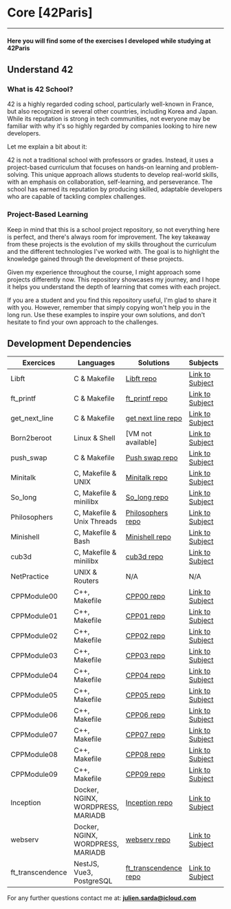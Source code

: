 # Core [42Paris]

---

#### Here you will find some of the exercises I developed while studying at 42Paris

## Understand 42

### What is 42 School?
42 is a highly regarded coding school, particularly well-known in France, but also recognized in several other countries, including Korea and Japan. While its reputation is strong in tech communities, not everyone may be familiar with why it's so highly regarded by companies looking to hire new developers.

Let me explain a bit about it:

42 is not a traditional school with professors or grades. Instead, it uses a project-based curriculum that focuses on hands-on learning and problem-solving. This unique approach allows students to develop real-world skills, with an emphasis on collaboration, self-learning, and perseverance. The school has earned its reputation by producing skilled, adaptable developers who are capable of tackling complex challenges.

### Project-Based Learning
Keep in mind that this is a school project repository, so not everything here is perfect, and there's always room for improvement. The key takeaway from these projects is the evolution of my skills throughout the curriculum and the different technologies I've worked with. The goal is to highlight the knowledge gained through the development of these projects.

Given my experience throughout the course, I might approach some projects differently now. This repository showcases my journey, and I hope it helps you understand the depth of learning that comes with each project.

If you are a student and you find this repository useful, I'm glad to share it with you. However, remember that simply copying won't help you in the long run. Use these examples to inspire your own solutions, and don't hesitate to find your own approach to the challenges.

## Development Dependencies

<table>
  <thead>
    <tr>
      <th>Exercices</th>
      <th>Languages</th>
      <th>Solutions</th>
      <th>Subjects</th>
      <th>Descriptions</th>
    </tr>
  </thead>
  <tbody>
    <tr>
      <td>Libft</td>
      <td>C & Makefile</td>
      <td><a href="Libft">Libft repo</a></td>
      <td><a href="./Libft/Subject.pdf">Link to Subject</a></td>
      <td><a href="./Libft/README.md">See Desciption</a></td>
    </tr>
    <tr>
      <td>ft_printf</td>
      <td>C & Makefile</td>
      <td><a href="ft_printf">ft_printf repo</a></td>
      <td><a href="./ft_printf/Subject.pdf">Link to Subject</a></td>
      <td><a href="./ft_printf/README.md">See Desciption</a></td>
    </tr>
    <tr>
      <td>get_next_line</td>
      <td>C & Makefile</td>
      <td><a href="Gnl">get next line repo</a></td>
      <td><a href="./Gnl/Subject.pdf">Link to Subject</a></td>
      <td><a href="./Gnl/README.md">See Desciption</a></td>
    </tr>
    <tr>
      <td>Born2beroot</td>
      <td>Linux & Shell</td>
      <td>[VM not available]</td>
      <td><a href="./Born2beRoot/Subject.pdf">Link to Subject</a></td>
      <td><a href="./Born2beRoot/README.md">See Desciption</a></td>
    </tr>
    <tr>
      <td>push_swap</td>
      <td>C & Makefile</td>
      <td><a href="Push_Swap">Push swap repo</a></td>
      <td><a href="./Push_Swap/Subject.pdf">Link to Subject</a></td>
      <td><a href="./Push_Swap/README.md">See Desciption</a></td>
    </tr>
    <tr>
      <td>Minitalk</td>
      <td>C, Makefile & UNIX</td>
      <td><a href="Minitalk">Minitalk repo</a></td>
      <td><a href="./Minitalk/Subject.pdf">Link to Subject</a></td>
      <td><a href="">See Desciption</a></td>
    </tr>
    <tr>
      <td>So_long</td>
      <td>C, Makefile & minilibx</td>
      <td><a href="So_long">So_long repo</a></td>
      <td><a href="./So_long/Subject.pdf">Link to Subject</td>
        <td><a href="">See Desciption</a></td>
    </tr>
    <tr>
      <td>Philosophers</td>
      <td>C, Makefile & Unix Threads</td>
      <td><a href="Philosophers">Philosophers repo</a></td>
      <td><a href="./Philosophers/Subject.pdf">Link to Subject</a></td>
      <td><a href="">See Desciption</a></td>
    </tr>
    <tr>
      <td>Minishell</td>
      <td>C, Makefile & Bash</td>
      <td><a href="minishell">Minishell repo</a></td>
      <td><a href="./minishell/Subject.pdf">Link to Subject</a></td>
      <td><a href="">See Desciption</a></td>
    </tr>
    <tr>
      <td>cub3d</td>
      <td>C, Makefile & minilibx</td>
      <td><a href="Cube3D">cub3d repo</a></td>
      <td><a href="./Cube3D/Subject.pdf">Link to Subject</a></td>
      <td><a href="">See Desciption</a></td>
    </tr>
    <tr>
      <td>NetPractice</td>
      <td>UNIX & Routers</td>
      <td>N/A</td>
      <td>N/A</td>
      <td><a href="">See Desciption</a></td>
    </tr>
    <tr>
      <td>CPPModule00</td>
      <td>C++, Makefile</td>
      <td><a href="./CPPModules/CPPModule00">CPP00 repo</a></td>
      <td><a href="./CPPModules/CPPModule00/Subject.pdf">Link to Subject</a></td>
      <td><a href="">See Desciption</a></td>
    </tr>
    <tr>
      <td>CPPModule01</td>
      <td>C++, Makefile</td>
      <td><a href="./CPPModules/CPPModule01">CPP01 repo</a></td>
      <td><a href="./CPPModules/CPPModule01/Subject.pdf">Link to Subject</a></td>
      <td><a href="">See Desciption</a></td>
    </tr>
    <tr>
      <td>CPPModule02</td>
      <td>C++, Makefile</td>
      <td><a href="./CPPModules/CPPModule02">CPP02 repo</a></td>
      <td><a href="./CPPModules/CPPModule02/Subject.pdf">Link to Subject</a></td>
      <td><a href="">See Desciption</a></td>
    </tr>
    <td>CPPModule03</td>
      <td>C++, Makefile</td>
      <td><a href="./CPPModules/CPPModule03">CPP03 repo</a></td>
      <td><a href="./CPPModules/CPPModule03/Subject.pdf">Link to Subject</a></td>
      <td><a href="">See Desciption</a></td>
    </tr>
    <td>CPPModule04</td>
      <td>C++, Makefile</td>
      <td><a href="./CPPModules/CPPModule04">CPP04 repo</a></td>
      <td><a href="./CPPModules/CPPModule04/Subject.pdf">Link to Subject</a></td>
      <td><a href="">See Desciption</a></td>
    </tr>
    <td>CPPModule05</td>
      <td>C++, Makefile</td>
      <td><a href="./CPPModules/CPPModule05">CPP05 repo</a></td>
      <td><a href="./CPPModules/CPPModule05/Subject.pdf">Link to Subject</a></td>
      <td><a href="">See Desciption</a></td>
    </tr>
    <tr>
    <td>CPPModule06</td>
      <td>C++, Makefile</td>
      <td><a href="./CPPModules/CPPModule06">CPP06 repo</a></td>
      <td><a href="./CPPModules/CPPModule06/Subject.pdf">Link to Subject</a></td>
      <td><a href="">See Desciption</a></td>
    </tr>
    <td>CPPModule07</td>
      <td>C++, Makefile</td>
      <td><a href="./CPPModules/CPPModule07">CPP07 repo</a></td>
      <td><a href="./CPPModules/CPPModule07/Subject.pdf">Link to Subject</a></td>
      <td><a href="">See Desciption</a></td>
    </tr>
    <td>CPPModule08</td>
      <td>C++, Makefile</td>
      <td><a href="./CPPModules/CPPModule08">CPP08 repo</a></td>
      <td><a href="./CPPModules/CPPModule08/Subject.pdf">Link to Subject</a></td>
      <td><a href="">See Desciption</a></td>
    </tr>
    <td>CPPModule09</td>
      <td>C++, Makefile</td>
      <td><a href="./CPPModules/CPPModule09">CPP09 repo</a></td>
      <td><a href="./CPPModules/CPPModule09/Subject.pdf">Link to Subject</a></td>
      <td><a href="">See Desciption</a></td>
    </tr>
    <tr>
      <td>Inception</td>
      <td>Docker, NGINX, WORDPRESS, MARIADB</td>
      <td><a href="./inception">Inception repo</a></td>
      <td><a href="./inception/Subject.pdf">Link to Subject</a></td></td>
      <td><a href="">See Desciption</a></td>
    </tr>
    <tr>
      <td>webserv</td>
      <td>Docker, NGINX, WORDPRESS, MARIADB</td>
      <td><a href="./webserv">webserv repo</a></td>
      <td><a href="./webserv/Subject.pdf">Link to Subject</a></td>
      <td><a href="">See Desciption</a></td>
    </tr>
    <tr>
      <td>ft_transcendence</td>
      <td>NestJS, Vue3, PostgreSQL</td>
      <td><a href="ft_transcendence">ft_transcendence repo</a></td>
      <td><a href="https://github.com/pulgamecanica/42Course/tree/main/42Documentation/TS_practice">Link to Subject</a></td>
      <td><a href="">See Desciption</a></td>
    </tr>
  </tbody>
</table>

For any further questions contact me at: **julien.sarda@icloud.com**
